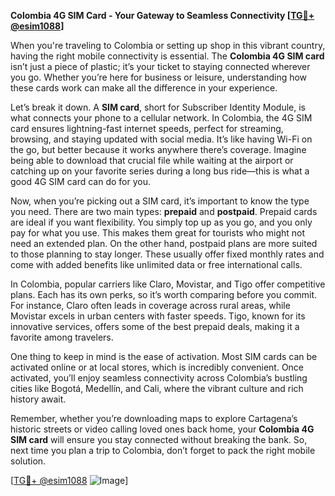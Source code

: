 **Colombia 4G SIM Card - Your Gateway to Seamless Connectivity [[TG💪+ @esim1088](https://t.me/s/esim1088)]**

When you're traveling to Colombia or setting up shop in this vibrant country, having the right mobile connectivity is essential. The **Colombia 4G SIM card** isn’t just a piece of plastic; it’s your ticket to staying connected wherever you go. Whether you’re here for business or leisure, understanding how these cards work can make all the difference in your experience.

Let’s break it down. A **SIM card**, short for Subscriber Identity Module, is what connects your phone to a cellular network. In Colombia, the 4G SIM card ensures lightning-fast internet speeds, perfect for streaming, browsing, and staying updated with social media. It’s like having Wi-Fi on the go, but better because it works anywhere there’s coverage. Imagine being able to download that crucial file while waiting at the airport or catching up on your favorite series during a long bus ride—this is what a good 4G SIM card can do for you.

Now, when you’re picking out a SIM card, it’s important to know the type you need. There are two main types: **prepaid** and **postpaid**. Prepaid cards are ideal if you want flexibility. You simply top up as you go, and you only pay for what you use. This makes them great for tourists who might not need an extended plan. On the other hand, postpaid plans are more suited to those planning to stay longer. These usually offer fixed monthly rates and come with added benefits like unlimited data or free international calls.

In Colombia, popular carriers like Claro, Movistar, and Tigo offer competitive plans. Each has its own perks, so it’s worth comparing before you commit. For instance, Claro often leads in coverage across rural areas, while Movistar excels in urban centers with faster speeds. Tigo, known for its innovative services, offers some of the best prepaid deals, making it a favorite among travelers.

One thing to keep in mind is the ease of activation. Most SIM cards can be activated online or at local stores, which is incredibly convenient. Once activated, you’ll enjoy seamless connectivity across Colombia’s bustling cities like Bogotá, Medellín, and Cali, where the vibrant culture and rich history await.

Remember, whether you’re downloading maps to explore Cartagena’s historic streets or video calling loved ones back home, your **Colombia 4G SIM card** will ensure you stay connected without breaking the bank. So, next time you plan a trip to Colombia, don’t forget to pack the right mobile solution. 

[[TG💪+ @esim1088](https://t.me/s/esim1088) ![Image](https://i.postimg.cc/Y0z9fWf4/image.png)]
